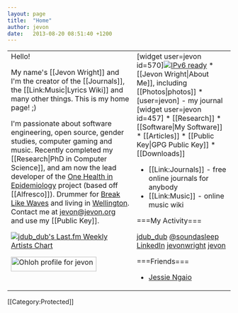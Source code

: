 ```yaml
---
layout: page
title:  "Home"
author: jevon
date:   2013-08-20 08:51:40 +1200
---
```


<table class="home-table"><tr valign="top"><td class="left-bar">Hello!

My name's [[Jevon Wright]] and I'm the creator of the [[Journals]], the [[Link:Music|Lyrics Wiki]] and many other things. This is my home page! ;)

I'm passionate about software engineering, open source, gender studies, computer gaming and music. Recently completed my [[Research|PhD in Computer Science]], and am now the lead developer of the <a href="http://www.hubnet.asia">One Health in Epidemiology</a> project (based off [[Alfresco]]). Drummer for <a href="http://www.breaklikewaves.com">Break Like Waves</a> and living in <a href="http://www.wellingtonnz.com/">Wellington</a>. Contact me at jevon@jevon.org and use my [[Public Key]].

<a href="http://www.last.fm/user/jdub_dub"><img src="http://imagegen.last.fm/sideRed/artists/jdub_dub.gif" border="0" alt="jdub_dub's Last.fm Weekly Artists Chart" /></a>

<a href='https://www.ohloh.net/accounts/24901?ref=Detailed'><img alt='Ohloh profile for jevon' height='33' src='https://www.ohloh.net/accounts/24901/widgets/account_detailed.gif' width='193' /></a>
</td><td class="right-bar">
[widget user=jevon id=570]<span class="ipv6"><a href="http://ipv6-test.com/validate.php?url=referer"><img src="http://ipv6-test.com/button-ipv6-80x15.png" alt="IPv6 ready" border="0"></a></span>
* [[Jevon Wright|About Me]], including [[Photos|photos]]
* [user=jevon] - my journal [widget user=jevon id=457]
* [[Research]]
* [[Software|My Software]]
* [[Articles]]
* [[Public Key|GPG Public Key]]
* [[Downloads]]

* [[Link:Journals]] - free online journals for anybody
* [[Link:Music]] - online music wiki

===My Activity===
<div class="social-media"><a href="http://www.last.fm/user/jdub_dub" title="My last.fm profile">jdub_dub</a>
<a href="http://twitter.com/soundasleep" title="My Twitter account">@soundasleep</a>
<a href="http://www.linkedin.com/in/jevonwright" title="My LinkedIn profile">LinkedIn</a>
<a href="http://www.delicious.com/jevonwright/" title="My Delicious bookmarks">jevonwright</a>
<a href="https://www.ohloh.net/accounts/jevon" title="My Ohloh profile">jevon</a></div>

===Friends===
* <a href="http://www.jngaio.com">Jessie Ngaio</a>
</td></tr></table>

[[Category:Protected]]